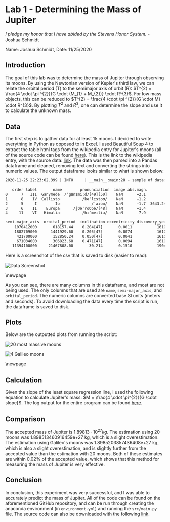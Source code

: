# Lab 1 - Determining the Mass of Jupiter

*I pledge my honor that I have abided by the Stevens Honor System.* - Joshua Schmidt

Name: Joshua Schmidt, Date: 11/25/2020

## Introduction

The goal of this lab was to determine the mass of Jupiter through observing its moons. By using the Newtonian version of Kepler's third law, we can relate the orbital period (T) to the semimajor axis of orbit (R): $T^{2} = \frac{4 \cdot \pi ^{2}}{G  \cdot (M_{1} + M_{2})} \cdot R^{3}$. For low mass objects, this can be reduced to $T^{2} = \frac{4 \cdot \pi ^{2}}{G  \cdot M} \cdot R^{3}$. By plotting $T^{2}$ and $R^{3}$, one can determine the slope and use it to calculate the unknown mass.

## Data

The first step is to gather data for at least 15 moons. I decided to write everything in Python as opposed to in Excel. I used Beautiful Soup 4 to extract the table html tags from the wikipedia entry for Jupiter's moons (all of the source code can be found [here](https://github.com/jschmidtnj/astronomy/blob/main/lab1)). This is the link to the wikipedia entry, with the source data: [link](https://en.wikipedia.org/wiki/Moons_of_Jupiter#List). The data was then parsed into a Pandas dataframe and cleaned, removing text and converting the strings into numeric values. The output dataframe looks similar to what is shown below:

```txt
2020-11-25 22:23:02.399 | INFO     | __main__:main:28 - sample of data:

   order label       name        pronunciation  image abs.magn.                    diameter  ...
0      7   III  Ganymede  /ˈɡænɪmiːd/[49][50]    NaN      −2.1                      5262.4  ...
1      8    IV  Callisto          /kəˈlɪstoʊ/    NaN      −1.2                      4820.6  ...
2      5     I        Io              /ˈaɪoʊ/    NaN      −1.7  3643.2(3660 × 3637 × 3631)  ...
3      6    II    Europa      /jʊəˈroʊpə/[48]    NaN      −1.4                      3121.6  ...
4     11    VI   Himalia          /hɪˈmeɪliə/    NaN       7.9            139.6(150 × 120)  ...

semi-major_axis  orbital_period  inclination eccentricity discovery_year discoverer     group
    1070412000       618157.44    0.204[47]       0.0011           1610    Galilei  Galilean
    1882709000      1441929.60    0.205[47]       0.0074           1610    Galilei  Galilean
     421700000       152850.24    0.050[47]       0.0041           1610    Galilei  Galilean
     671034000       306823.68    0.471[47]       0.0094           1610    Galilei  Galilean
   11394100000     21467808.00       30.214       0.1510           1904    Perrine   Himalia
```

Here is a screenshot of the csv that is saved to disk (easier to read):

![Data Screenshot](output/data_screenshot.png)

\newpage

As you can see, there are many columns in this dataframe, and most are not being used. The only columns that are used are `name`, `semi-major_axis`, and `orbital_period`. The numeric columns are converted base SI units (meters and seconds). To avoid downloading the data every time the script is run, the dataframe is saved to disk.

## Plots

Below are the outputted plots from running the script:

![20 most massive moons](output/plot_20.png)

![4 Galileo moons](output/plot_4.png)

\newpage

## Calculation

Given the slope of the least square regression line, I used the following equation to calculate Jupiter's mass: $M = \frac{4 \cdot \pi^{2}}{G \cdot slope}$. The log output for the entire program can be found [here](https://github.com/jschmidtnj/astronomy/blob/main/lab1/output/logs.txt).

## Comparison

The accepted mass of Jupiter is $1.89813 \cdot 10^{27} kg$. The estimation using 20 moons was 1.898513460916459e+27 kg, which is a slight overestimation. The estimation using Galileo's moons was 1.8985203857436408e+27 kg, which is also a slight overestimation, and is slightly further from the accepted value than the estimation with 20 moons. Both of these estimates are within 0.02% of the accepted value, which shows that this method for measuring the mass of Jupiter is very effective.

## Conclusion

In conclusion, this experiment was very successful, and I was able to accurately predict the mass of Jupiter. All of the code can be found on the aforementioned GitHub repository, and can be run through creating the anaconda environment (in `environment.yml`) and running the `src/main.py` file. The source code can also be downloaded with the following [link](https://github.com/jschmidtnj/astronomy/blob/main/lab1/lab1.zip).
